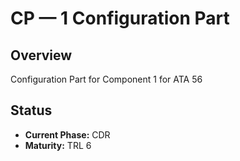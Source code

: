 # CP — 1 Configuration Part

## Overview
Configuration Part for Component 1 for ATA 56

## Status
- **Current Phase:** CDR
- **Maturity:** TRL 6
